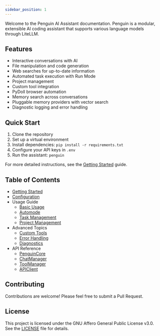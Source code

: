 ```yaml
---
sidebar_position: 1
---
```


Welcome to the Penguin AI Assistant documentation. Penguin is a modular, extensible AI coding assistant that supports various language models through LiteLLM.

## Features

- Interactive conversations with AI
- File manipulation and code generation
- Web searches for up-to-date information
- Automated task execution with Run Mode
- Project management
- Custom tool integration
- PyDoll browser automation
- Memory search across conversations
- Pluggable memory providers with vector search
- Diagnostic logging and error handling

## Quick Start

1. Clone the repository
2. Set up a virtual environment
3. Install dependencies: `pip install -r requirements.txt`
4. Configure your API keys in `.env`
5. Run the assistant: `penguin`

For more detailed instructions, see the [Getting Started](getting_started.md) guide.

## Table of Contents

- [Getting Started](getting_started.md)
- [Configuration](configuration.md)
- Usage Guide
  - [Basic Usage](usage/basic_usage.md)
  - [Automode](usage/automode.md)
  - [Task Management](usage/task_management.md)
  - [Project Management](usage/project_management.md)
- Advanced Topics
  - [Custom Tools](advanced/custom_tools.md)
  - [Error Handling](advanced/error_handling.md)
  - [Diagnostics](advanced/diagnostics.md)
- API Reference
  - [PenguinCore](api_reference/core.md)
  - [ChatManager](api_reference/chat_manager.md)
  - [ToolManager](api_reference/tool_manager.md)
  - [APIClient](api_reference/api_client.md)

## Contributing

Contributions are welcome! Please feel free to submit a Pull Request.

## License

This project is licensed under the GNU Affero General Public License v3.0. See the [LICENSE](https://github.com/your-repo-url/blob/main/LICENSE) file for details.